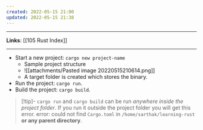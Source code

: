 ```yaml
---
created: 2022-05-15 21:00
updated: 2022-05-15 21:38
---
```

---
**Links**: [[105 Rust Index]]

---
- Start a new project: `cargo new project-name`
	- Sample project structure
	- ![[attachments/Pasted image 20220515210614.png]]
	- A target folder is created which stores the binary.
- Run the project: `cargo run`. 
- Build the project: `cargo build`. 

> [!tip]- `cargo run` and `cargo build` can be run *anywhere inside the project folder*.
> If you run it outside the project folder you will get this error.
> error: could not find `Cargo.toml` in `/home/sarthak/learning-rust` **or any parent directory**.